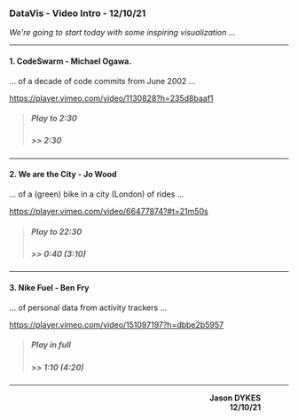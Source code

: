 ### DataVis - Video Intro - 12/10/21

_We're going to start today with some inspiring visualization ..._

---

#### 1. CodeSwarm - Michael Ogawa.

... of a decade of code commits from June 2002 ...

https://player.vimeo.com/video/1130828?h=235d8baaf1

> ##### Play to 2:30
> ##### >> _2:30_

---

#### 2. We are the City - Jo Wood

... of a (green) bike in a city (London) of rides ...

https://player.vimeo.com/video/66477874?#t=21m50s

> ##### Play to 22:30
> ##### >> 0:40 _(3:10)_

---


#### 3. Nike Fuel - Ben Fry

... of personal data from activity trackers ...

https://player.vimeo.com/video/151097197?h=dbbe2b5957

> ##### Play in full
> ##### >> 1:10 _(4:20)_

---

<div style="width:90%; text-align:right; margin-left:5%'">
<b>Jason DYKES<br/>
12/10/21
</b>
</div>

